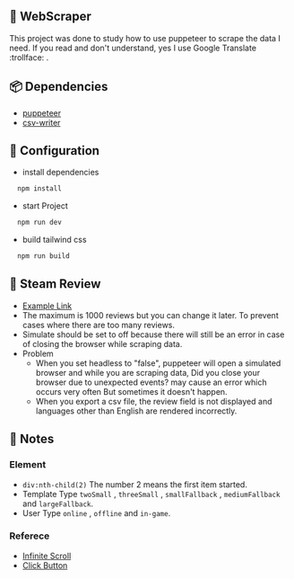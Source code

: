 ## :page_facing_up: WebScraper
This project was done to study how to use puppeteer to scrape the data I need. If you read and don't understand, yes I use Google Translate :trollface: .

## :package: Dependencies
- [puppeteer](https://pptr.dev/)
- [csv-writer](https://github.com/ryu1kn/csv-writer)

## :wrench: Configuration 
- install dependencies 
```ruby
  npm install
```
- start Project 
```ruby
  npm run dev 
```
- build tailwind css
```ruby
  npm run build
```

## :speech_balloon: Steam Review
- [Example Link](https://steamcommunity.com/app/730/reviews/?filterLanguage=all&p=1&browsefilter=mostrecent)
- The maximum is 1000 reviews but you can change it later. To prevent cases where there are too many reviews.
- Simulate should be set to off because there will still be an error in case of closing the browser while scraping data.
- Problem
  - When you set headless to "false", puppeteer will open a simulated browser and while you are scraping data, Did you close your browser due to unexpected events? may cause an error which occurs very often But sometimes it doesn't happen.
  - When you export a csv file, the review field is not displayed and languages other than English are rendered incorrectly.

## :pencil: Notes
### Element
- `div:nth-child(2)` The number 2 means the first item started.
- Template Type `twoSmall` , `threeSmall` , `smallFallback` , `mediumFallback`  and `largeFallback`.
- User Type `online` , `offline` and `in-game`.

### Referece
- [Infinite Scroll](https://www.youtube.com/watch?v=nDBdvqRWvCw&t=287s)
- [Click Button](https://stackoverflow.com/questions/46342930/puppeteer-button-press) 
